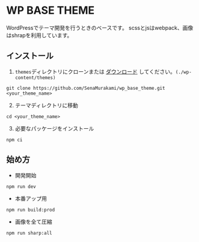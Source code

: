 

# WP BASE THEME

WordPressでテーマ開発を行うときのベースです。
scssとjsはwebpack、画像はshrapを利用しています。

## インストール

1. `themes`ディレクトリにクローンまたは [ダウンロード](https://github.com/SenaMurakami/wp_base_theme/archive/refs/heads/master.zip "Download the WP Base Theme Zip") してください。`(./wp-content/themes)`
```
git clone https://github.com/SenaMurakami/wp_base_theme.git <your_theme_name>
```
2. テーマディレクトリに移動
```
cd <your_theme_name>
```
3. 必要なパッケージをインストール
```
npm ci
```

## 始め方
- 開発開始
```
npm run dev
```
- 本番アップ用
```
npm run build:prod
```
- 画像を全て圧縮
```
npm run sharp:all
```
